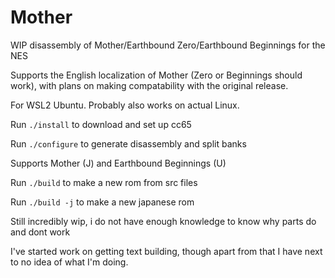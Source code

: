 # Mother
WIP disassembly of Mother/Earthbound Zero/Earthbound Beginnings for the NES

Supports the English localization of Mother (Zero or Beginnings should work), with plans on making compatability with the original release.

For WSL2 Ubuntu. Probably also works on actual Linux.

Run `./install` to download and set up cc65

Run `./configure` to generate disassembly and split banks

Supports Mother (J) and Earthbound Beginnings (U)

Run `./build` to make a new rom from src files

Run `./build -j` to make a new japanese rom

Still incredibly wip, i do not have enough knowledge to know why parts do and dont work

I've started work on getting text building, though apart from that I have next to no idea of what I'm doing.
